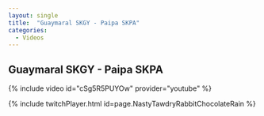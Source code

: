 ```yaml
---
layout: single
title:  "Guaymaral SKGY - Paipa SKPA"
categories:
  - Videos
---
```


## Guaymaral SKGY - Paipa SKPA

{% include video id="cSg5R5PUYOw" provider="youtube" %}

{% include twitchPlayer.html id=page.NastyTawdryRabbitChocolateRain %}
